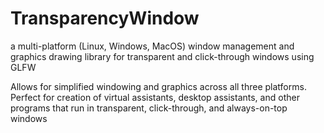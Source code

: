 # TransparencyWindow
a multi-platform (Linux, Windows, MacOS) window management and graphics drawing library for transparent and click-through windows using GLFW

Allows for simplified windowing and graphics across all three platforms. Perfect for creation of virtual assistants, desktop assistants, and other programs that run in transparent, click-through, and always-on-top windows 
